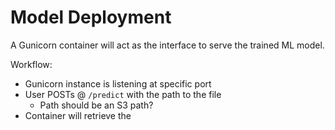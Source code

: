 # Model Deployment

A Gunicorn container will act as the interface to serve the trained ML model.

Workflow:

* Gunicorn instance is listening at specific port
* User POSTs @ `/predict` with the path to the file
    * Path should be an S3 path?
* Container will retrieve the 